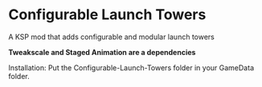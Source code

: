 # Configurable Launch Towers
 A KSP mod that adds configurable and modular launch towers

**Tweakscale and Staged Animation are a dependencies**

Installation: Put the Configurable-Launch-Towers folder in your GameData folder.
